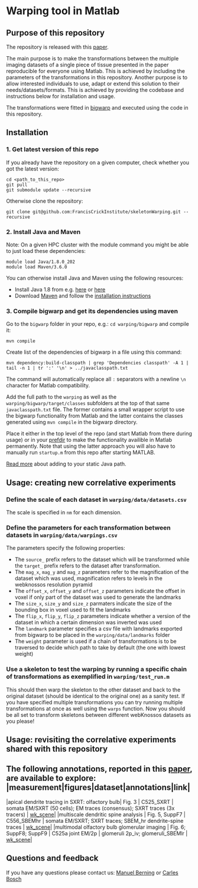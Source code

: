 # Warping tool in Matlab

## Purpose of this repository

The repository is released with this [paper](https://www.biorxiv.org/content/10.1101/2021.01.13.426503v1).

The main purpose is to make the transformations between the multiple imaging datasets of a single piece of tissue 
presented in the paper reproducible for everyone using Matlab. 
This is achieved by including the parameters of the transformations in this repository.
Another purpose is to allow interested individuals to use, adapt or extend this solution to their needs/datasets/formats.
This is achieved by providing the codebase and instructions below for installation and usage.

The transformations were fitted in [bigwarp](https://github.com/saalfeldlab/bigwarp) and executed using the code in this repository.

## Installation

### 1. Get latest version of this repo

If you already have the repository on a given computer, check whether you got the latest version:

```
cd <path_to_this_repo>
git pull
git submodule update --recursive
```

Otherwise clone the repository:

```
git clone git@github.com:FrancisCrickInstitute/skeletonWarping.git --recursive
```

### 2. Install Java and Maven

Note: On a given HPC cluster with the module command you might be able to just load these dependencies:

```
module load Java/1.8.0_202
module load Maven/3.6.0
```

You can otherwise install Java and Maven using the following resources:

* Install Java 1.8 from e.g. [here](https://openjdk.java.net/install/) or [here](https://www.java.com/de/download/manual.jsp)
* Download [Maven](https://maven.apache.org/download.cgi) and follow the [installation instructions](https://maven.apache.org/install.html)


### 3. Compile bigwarp and get its dependencies using maven

Go to the `bigwarp` folder in your repo, e.g.: `cd warping/bigwarp` and compile it:

```
mvn compile
```

Create list of the dependencies of bigwarp in a file using this command:

```
mvn dependency:build-classpath | grep 'Dependencies classpath' -A 1 | tail -n 1 | tr ':' '\n' > ../javaclasspath.txt
```

The command will automatically replace all `:` separators with a newline `\n` character for Matlab compatibility.

Add the  full path to the `warping` as well as the `warping/bigwarp/target/classes` subfolders at the top of that same `javaclasspath.txt` file.
The former contains a small wrapper script to use the bigwarp functionality from Matlab and the latter contains the classes generated using `mvn compile` in the bigwarp directory.

Place it either in the top level of the repo (and start Matlab from there during usage) or in your
[prefdir](https://uk.mathworks.com/help/matlab/ref/prefdir.html?searchHighlight=prefdir&s_tid=srchtitle_prefdir_1)
to make the functionality availible in Matlab permanently.
Note that using the latter approach you will also have to manually run `startup.m` from this repo after starting MATLAB.

[Read more](https://uk.mathworks.com/help/matlab/matlab_external/static-path-of-java-class-path.html) about adding to your static Java path.

## Usage: creating new correlative experiments

### Define the scale of each dataset in `warping/data/datasets.csv`

The scale is specified in `nm` for each dimension.

### Define the parameters for each transformation between datasets in `warping/data/warpings.csv`

The parameters specify the following properties:

- The `source_` prefix refers to the dataset which will be transformed while the `target_` prefix refers to the dataset after transformation.
- The `mag_x`, `mag_y` and `mag_z` parameters refer to the magnification of the dataset which was used, magnification refers to levels in the webknossos resolution pyramid
- The `offset_x`, `offset_y` and `offset_z` parameters indicate the offset in voxel if only part of the dataset was used to generate the landmarks
- The `size_x`, `size_y` and `size_z` parmaters indicate the size of the bounding box in voxel used to fit the landmarks
- The `flip_x`, `flip_y`, `flip_z` parameters indicate whether a version of the dataset in which a certain dimension was inverted was used
- The `landmark` parameter specifies a csv file with landmarks exported from bigwarp to be placed in the `warping/data/landmarks` folder
- The `weight` parameter is used if a chain of transformations is to be traversed to decide which path to take by default (the one with lowest weight)

### Use a skeleton to test the warping by running a specific chain of transformations as exemplified in `warping/test_run.m`

This should then warp the skeleton to the other dataset and back to the original dataset (should be identical to the original one) as a sanity test.
If you have specified multiple transformations you can try running multiple transformations at once as well using the `warps` function.
Now you should be all set to transform skeletons between different webKnossos datasets as you please!

## Usage: revisiting the correlative experiments shared with this repository

The following annotations, reported in this [paper](https://www.biorxiv.org/content/10.1101/2021.01.13.426503v1), are available to explore:
|measurement|figures|dataset|annotations|link|
---
|apical dendrite tracing in SXRT: olfactory bulb| Fig. 3 | C525_SXRT | somata EM/SXRT (50 cells); EM traces (consensus); SXRT traces (3x tracers) | [wk_scene](https://webknossos.crick.ac.uk/annotations/Explorational/600f1c380100006f00ba75f1?token=vBsay1ZVoTka3b8p5vZTsw#3706,1073,2239,0,3.079)|
|multiscale dendritic spine analysis | Fig. 5, SuppF7 | C556_SBEMhr | somata EM/SXRT; SXRT traces; SBEM_hr dendrite-spine traces | [wk_scene](https://webknossos.crick.ac.uk/annotations/Explorational/600f1b760100008900ba75ee?token=aKyXpXCrGEp8YEaOL1GWfg#3243,5183,190,0,2.420,20135)| 
|multimodal olfactory bulb glomerular imaging | Fig. 6; SuppF8; SuppF9 | C525a joint EM/2p | glomeruli 2p_iv; glomeruli_SBEMlr | [wk_scene](https://webknossos.crick.ac.uk/annotations/Explorational/600ef5a2010000d100563037?token=7g6jJNXHYtaUi72ABXrkuQ#8614,6129,2715,0,23.225,759)|


## Questions and feedback

If you have any questions please contact us: [Manuel Berning](mailto:manuel.berning@crick.ac.uk) or [Carles Bosch](mailto:carles.bosch@crick.ac.uk)

